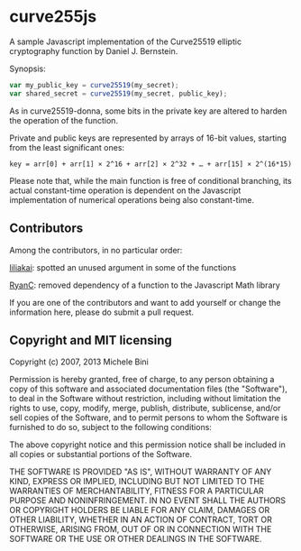 curve255js
==========

A sample Javascript implementation of the Curve25519 elliptic cryptography function by Daniel J. Bernstein.

Synopsis:
````javascript
var my_public_key = curve25519(my_secret);
var shared_secret = curve25519(my_secret, public_key);
````

As in curve25519-donna, some bits in the private key are altered to harden the operation of the function.

Private and public keys are represented by arrays of 16-bit values, starting from the least significant ones:

````
key = arr[0] + arr[1] × 2^16 + arr[2] × 2^32 + … + arr[15] × 2^(16*15)
````

Please note that, while the main function is free of conditional branching, its actual constant-time operation is dependent on the Javascript implementation of numerical operations being also constant-time.


Contributors
------------

Among the contributors, in no particular order:

[liliakai](https://github.com/liliakai): spotted an unused argument in some of the functions

[RyanC](https://github.com/ryancdotorg): removed dependency of a function to the Javascript Math library

If you are one of the contributors and want to add yourself or change the information here, please do submit a pull request.


Copyright and MIT licensing
---------------------------

Copyright (c) 2007, 2013 Michele Bini

Permission is hereby granted, free of charge, to any person obtaining a copy
of this software and associated documentation files (the "Software"), to deal
in the Software without restriction, including without limitation the rights
to use, copy, modify, merge, publish, distribute, sublicense, and/or sell
copies of the Software, and to permit persons to whom the Software is furnished
to do so, subject to the following conditions:

The above copyright notice and this permission notice shall be included in all
copies or substantial portions of the Software.

THE SOFTWARE IS PROVIDED "AS IS", WITHOUT WARRANTY OF ANY KIND, EXPRESS OR
IMPLIED, INCLUDING BUT NOT LIMITED TO THE WARRANTIES OF MERCHANTABILITY,
FITNESS FOR A PARTICULAR PURPOSE AND NONINFRINGEMENT. IN NO EVENT SHALL THE
AUTHORS OR COPYRIGHT HOLDERS BE LIABLE FOR ANY CLAIM, DAMAGES OR OTHER
LIABILITY, WHETHER IN AN ACTION OF CONTRACT, TORT OR OTHERWISE, ARISING FROM,
OUT OF OR IN CONNECTION WITH THE SOFTWARE OR THE USE OR OTHER DEALINGS IN
THE SOFTWARE.
